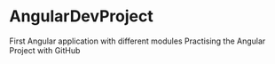 # AngularDevProject
First Angular application with different modules
Practising the Angular Project with GitHub
